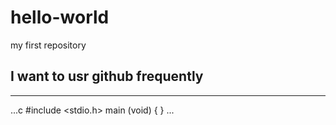 # hello-world
my first repository
## I want to usr github frequently
***
...c
#include <stdio.h>
main (void)
{
}
...
